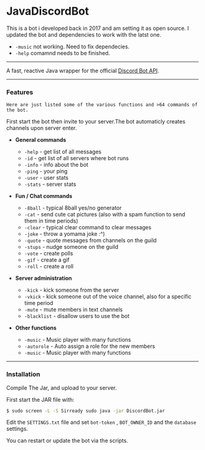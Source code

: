 # JavaDiscordBot
 
 This is a bot i developed back in 2017 and am setting it as open source.
 I updated the bot and dependencies to work with the latst one.
 - `-music` not working. Need to fix dependecies.
 - `-help` comamnd needs to be finished.

-----

A fast, reactive Java wrapper for the official [Discord Bot API](https://discordapp.com/developers/docs/intro).


-----
### Features

```
Here are just listed some of the various functions and >64 commands of the bot.
```
First start the bot then invite to your server.The bot automaticly creates channels upon server enter.

- **General commands**
  - `-help` - get list of all messages<br>
  - `-id` - get list of all servers where bot runs<br>
  - `-info` - info about the bot<br>
  - `-ping` - your ping<br>
  - `-user` - user stats<br>
  - `-stats` - server stats<br>
  
- **Fun / Chat commands**
  - `-8ball` - typical 8ball yes/no generator
  - `-cat` - send cute cat pictures (also with a spam function to send them in time periods)
  - `-clear` - typical clear command to clear messages
  - `-joke` - throw a yomama joke :^)
  - `-quote` - quote messages from channels on the guild<br>
  - `-stups` - nudge someone on the guild
  - `-vote` - create polls<br>
  - `-gif` - create a gif<br>
  - `-roll` - create a roll<br>



- **Server administration**
  - `-kick` - kick someone from the server
  - `-vkick` - kick someone out of the voice channel, also for a specific time period
  - `-mute` - mute members in text channels
  - `-blacklist` - disallow users to use the bot

- **Other functions**
  - `-music` - Music player with many functions
  - `-autorole` - Auto assign a role for the new members
  - `-music` - Music player with many functions


-----
### Installation
Compile The Jar, and upload to your server.

First start the JAR file with:
```bash
$ sudo screen -L -S Sirready sudo java -jar DiscordBot.jar
```
Edit the `SETTINGS.txt` file and set `bot-token` , `BOT_OWNER_ID` and the `database` settings.


You can restart or update the bot via the scripts.


